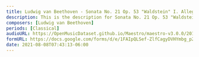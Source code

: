 ```yaml
---
title: Ludwig van Beethoven - Sonata No. 21 Op. 53 "Waldstein" I. Allegro con brio (9)
description: This is the description for Sonata No. 21 Op. 53 "Waldstein" I. Allegro con brio by Ludwig van Beethoven
composers: [Ludwig van Beethoven]
periods: [Classical]
audioURL: https://OpenMusicDataset.github.io/Maestro/maestro-v3.0.0/2017/MIDI-Unprocessed_041_PIANO041_MID--AUDIO-split_07-06-17_Piano-e_1-01_wav--2.midi
formURL: https://docs.google.com/forms/d/e/1FAIpQLSef-ZlfCagyDVHYmbg_p261y7fAodLiLavOjpH29TZegoYqYg/viewform
date: 2021-08-08T07:43:13-06:00
---
```

